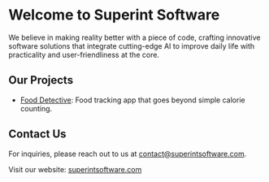 # Welcome to Superint Software

We believe in making reality better with a piece of code, crafting innovative software solutions that integrate cutting-edge AI to improve daily life with practicality and user-friendliness at the core.

## Our Projects

- [Food Detective](https://superintsoftware.com/apps/food-detective): Food tracking app that goes beyond simple calorie counting.

## Contact Us

For inquiries, please reach out to us at [contact@superintsoftware.com](mailto:contact@superintsoftware.com).

Visit our website: [superintsoftware.com](https://superintsoftware.com/)
